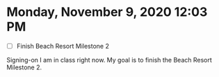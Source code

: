 # Monday, November 9, 2020 12:03 PM
- [ ] Finish Beach Resort Milestone 2

Signing-on I am in class right now. My goal is to finish the Beach Resort Milestone 2.

